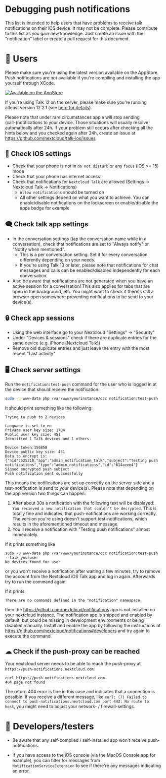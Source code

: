 
# Debugging push notifications

This list is intended to help users that have problems to receive talk notifications on their iOS device. It may 
not be complete. Please contribute to this list as you gain new knowledge. Just create an issue with the 
"notification" label or create a pull request for this document. 

# 📱 Users
Please make sure you're using the latest version available on the AppStore. Push notifications are not available if you're compiling and installing the app yourself through XCode.

[![Available on the AppStore](https://github.com/nextcloud/talk-ios/blob/master/docs/App%20Store/Download_on_the_App_Store_Badge.svg)](https://itunes.apple.com/app/id1296825574)

If you're using Talk 12 on the server, please make sure you're running atleast version 12.2.1 (see [here for details](https://github.com/nextcloud/spreed/pull/6329)).

Please note that under rare circumstances apple will stop sending (call-)notifications to your device. Those situations will usually resolve automatically after 24h. If your problem still occurs after checking all the hints below and you checked again after 24h, create an issue at https://github.com/nextcloud/talk-ios/issues

## 🍎 Check iOS settings

- Check that your phone is not in `do not disturb` or any `focus` (iOS >= 15) mode
- Check that your phone has internet access
- Check that notifications for `Nextcloud Talk` are allowed (Settings -> Nextcloud Talk -> Notifications)
  - `Allow notifications` should be turned on
  - All other settings depend on what you want to achieve. You can enable/disable notifications on the lockscreen or enable/disable the apps badge for example
 

## 🗨️ Check talk app settings

- In the conversation settings (tap the conversation name while in a conversation), check that notifications are set to 
  "Always notify" or "Notify when mentioned".
	- This is a per conversation setting. Set it for every conversation differently depending on your 
      needs.
    - If you're using Talk 13 or later, please note that notifications for chat messages and calls can be enabled/disabled independently for each conversation.
- Also be aware that notifications are not generated when you have an active session for a conversation! This also applies for tabs that are open in the background, etc. You might want to check if there's still a browser open somewhere preventing notifications to be send to your device(s).

## 🔒 Check app sessions

- Using the web interface go to your Nextcloud "Settings" -> "Security"
- Under "Devices & sessions" check if there are duplicate entries for the same device (e.g. iPhone (Nextcloud Talk))
- Remove old duplicate entries and just leave the entry with the most recent "Last activity"

## 🖥 Check server settings

Run the `notification:test-push` command for the user who is logged in at the device that should receive the notification:

```bash
sudo -u www-data php /var/www/yourinstance/occ notification:test-push --talk youruser
```

It should print something like the following:
```
Trying to push to 2 devices
  
Language is set to en
Private user key size: 1704
Public user key size: 451
Identified 1 Talk devices and 1 others.

Device token:156850
Device public key size: 451
Data to encrypt is: {"nid":525210,"app":"admin_notification_talk","subject":"Testing push notifications","type":"admin_notifications","id":"614aeee4"}
Signed encrypted push subject
Push notification sent successfully
```
This means the notifications are set up correctly on the server side and a test-notification is send to your device(s). Please note that depending on the app version two things can happen:

1. After about 30s a notification with the following text will be displayed: `You recieved a new notification that couldn't be decrypted`. This is totally fine and indicates, that push-notifications are working correctly. The version you're using doesn't support test-notifications, which results in the aforementioned timeout and message.
2. You'll receive a notification with "Testing push notifications" almost immediately.

If it prints something like
```
sudo -u www-data php /var/www/yourinstance/occ notification:test-push --talk youruser
No devices found for user
```
or you won't receive a notification after waiting a few minutes, try to remove the account from the Nextcloud iOS Talk app and log in again. Afterwards try to run the command
 again.
 
If it prints
```
There are no commands defined in the "notification" namespace. 
```
then the https://github.com/nextcloud/notifications app is not installed on your nextcloud instance.
The notification app is shipped and enabled by default, but could be missing in development environments or being disabled manually.
Install and enable the app by following the instructions at https://github.com/nextcloud/notifications#developers and
 try again to execute the command.
 
 ## ☁ Check if the push-proxy can be reached
 Your nextcloud server needs to be able to reach the push-proxy at `https://push-notifications.nextcloud.com`.
 ```
 curl https://push-notifications.nextcloud.com
 404 page not found
```
The return 404 error is fine in this case and indicates that a connection is possible. If you receive a different message, like `curl: (7) Failed to connect to push-notifications.nextcloud.com port 443: No route to host`, you might need to adjust your network- / firewall-settings.

# 🦺 Developers/testers
- Be aware that any self-compiled / self-installed app won't receive push-notifications.

- If you have access to the iOS console (via the MacOS Console app for example), you can filter for messages from `NotificationServiceExtension` to see if there're any messages indicating an error.
